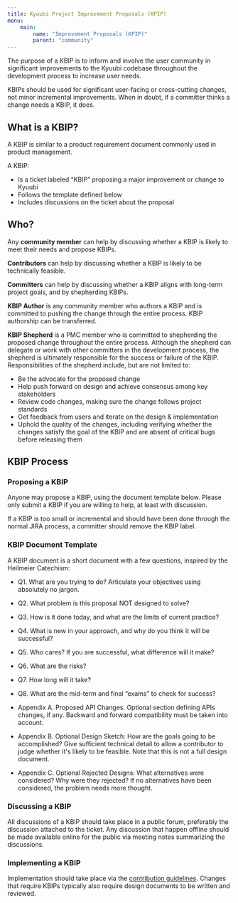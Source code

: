 ```yaml
---
title: Kyuubi Project Improvement Proposals (KPIP)
menu:
    main:
        name: "Improvement Proposals (KPIP)"
        parent: "community"
---
```

<!---
  Licensed under the Apache License, Version 2.0 (the "License");
  you may not use this file except in compliance with the License.
  You may obtain a copy of the License at

   http://www.apache.org/licenses/LICENSE-2.0

  Unless required by applicable law or agreed to in writing, software
  distributed under the License is distributed on an "AS IS" BASIS,
  WITHOUT WARRANTIES OR CONDITIONS OF ANY KIND, either express or implied.
  See the License for the specific language governing permissions and
  limitations under the License. See accompanying LICENSE file.
-->

The purpose of a KBIP is to inform and involve the user community in significant improvements to the Kyuubi codebase throughout the development process to increase user needs.

KBIPs should be used for significant user-facing or cross-cutting changes, not minor incremental improvements. When in doubt, if a committer thinks a change needs a KBIP, it does.

## What is a KBIP?

A KBIP is similar to a product requirement document commonly used in product management.

A KBIP:

- Is a ticket labeled “KBIP” proposing a major improvement or change to Kyuubi
- Follows the template defined below
- Includes discussions on the ticket about the proposal

## Who?

Any **community member** can help by discussing whether a KBIP is likely to meet their needs and propose KBIPs.

**Contributors** can help by discussing whether a KBIP is likely to be technically feasible.

**Committers** can help by discussing whether a KBIP aligns with long-term project goals, and by shepherding KBIPs.

**KBIP Author** is any community member who authors a KBIP and is committed to pushing the change through the entire process. KBIP authorship can be transferred.

**KBIP Shepherd** is a PMC member who is committed to shepherding the proposed change throughout the entire process. Although the shepherd can delegate or work with other committers in the development process, the shepherd is ultimately responsible for the success or failure of the KBIP. Responsibilities of the shepherd include, but are not limited to:

- Be the advocate for the proposed change
- Help push forward on design and achieve consensus among key stakeholders
- Review code changes, making sure the change follows project standards
- Get feedback from users and iterate on the design & implementation
- Uphold the quality of the changes, including verifying whether the changes satisfy the goal of the KBIP and are absent of critical bugs before releasing them

## KBIP Process
### Proposing a KBIP

Anyone may propose a KBIP, using the document template below. Please only submit a KBIP if you are willing to help, at least with discussion.

If a KBIP is too small or incremental and should have been done through the normal JIRA process, a committer should remove the KBIP label.

### KBIP Document Template

A KBIP document is a short document with a few questions, inspired by the Heilmeier Catechism:

- Q1. What are you trying to do? Articulate your objectives using absolutely no jargon.

- Q2. What problem is this proposal NOT designed to solve?

- Q3. How is it done today, and what are the limits of current practice?

- Q4. What is new in your approach, and why do you think it will be successful?

- Q5. Who cares? If you are successful, what difference will it make?

- Q6. What are the risks?

- Q7. How long will it take?

- Q8. What are the mid-term and final “exams” to check for success?

- Appendix A. Proposed API Changes. Optional section defining APIs changes, if any. Backward and forward compatibility must be taken into account.

- Appendix B. Optional Design Sketch: How are the goals going to be accomplished? Give sufficient technical detail to allow a contributor to judge whether it's likely to be feasible. Note that this is not a full design document.

- Appendix C. Optional Rejected Designs: What alternatives were considered? Why were they rejected? If no alternatives have been considered, the problem needs more thought.

### Discussing a KBIP

All discussions of a KBIP should take place in a public forum, preferably the discussion attached to the ticket. Any discussion that happen offline should be made available online for the public via meeting notes summarizing the discussions.

### Implementing a KBIP

Implementation should take place via the [contribution guidelines](contributing.html). Changes that require KBIPs typically also require design documents to be written and reviewed.
